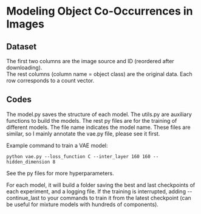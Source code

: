 # Modeling Object Co-Occurrences in Images
## Dataset
The first two columns are the image source and ID (reordered after downloading).  
The rest columns (column name = object class) are the original data. Each row corresponds to a count vector.
## Codes
The model.py saves the structure of each model. The utils.py are auxiliary functions to build the models. The rest py files are for the training of different models. The file name indicates the model name. These files are similar, so I mainly annotate the vae.py file, please see it first.

Example command to train a VAE model:

`python vae.py --loss_function C --inter_layer 160 160 --hidden_dimension 8`

See the py files for more hyperparameters.

For each model, it will build a folder saving the best and last checkpoints of each experiment, and a logging file. If the training is interrupted, 
adding --continue_last to your commands to train it from the latest checkpoint (can be useful for mixture models with hundreds of components).

